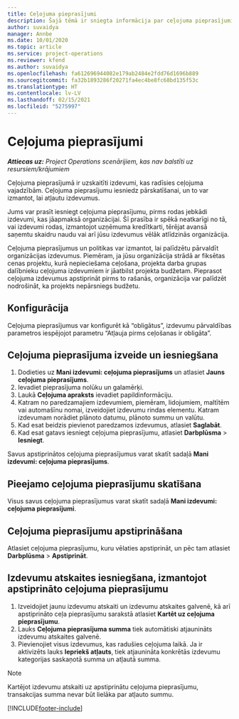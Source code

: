 ```yaml
---
title: Ceļojuma pieprasījumi
description: Šajā tēmā ir sniegta informācija par ceļojuma pieprasījumiem.
author: suvaidya
manager: Annbe
ms.date: 10/01/2020
ms.topic: article
ms.service: project-operations
ms.reviewer: kfend
ms.author: suvaidya
ms.openlocfilehash: fa612696944082e179ab2484e2fdd76d1696b889
ms.sourcegitcommit: fa32b1893286f20271fa4ec4be8fc68bd135f53c
ms.translationtype: HT
ms.contentlocale: lv-LV
ms.lasthandoff: 02/15/2021
ms.locfileid: "5275997"
---
```

# <a name="travel-requisitions"></a>Ceļojuma pieprasījumi

_**Attiecas uz:** Project Operations scenārijiem, kas nav balstīti uz resursiem/krājumiem_

Ceļojuma pieprasījumā ir uzskaitīti izdevumi, kas radīsies ceļojuma vajadzībām. Ceļojuma pieprasījumu iesniedz pārskatīšanai, un to var izmantot, lai atļautu izdevumus.

Jums var prasīt iesniegt ceļojuma pieprasījumu, pirms rodas jebkādi izdevumi, kas jāapmaksā organizācijai. Šī prasība ir spēkā neatkarīgi no tā, vai izdevumi rodas, izmantojot uzņēmuma kredītkarti, tērējat avansā saņemtu skaidru naudu vai arī jūsu izdevumus vēlāk atlīdzinās organizācija.

Ceļojuma pieprasījumus un politikas var izmantot, lai palīdzētu pārvaldīt organizācijas izdevumus. Piemēram, ja jūsu organizācija strādā ar fiksētas cenas projektu, kurā nepieciešama ceļošana, projekta darba grupas dalībnieku ceļojuma izdevumiem ir jāatbilst projekta budžetam. Pieprasot ceļojuma izdevumus apstiprināt pirms to rašanās, organizācija var palīdzēt nodrošināt, ka projekts nepārsniegs budžetu.

## <a name="configuration"></a>Konfigurācija 

Ceļojuma pieprasījumus var konfigurēt kā “obligātus”, izdevumu pārvaldības parametros iespējojot parametru “Atļauja pirms ceļošanas ir obligāta”. 

## <a name="create-and-submit-a-travel-requisition"></a>Ceļojuma pieprasījuma izveide un iesniegšana

1. Dodieties uz **Mani izdevumi: ceļojuma pieprasījums** un atlasiet **Jauns ceļojuma pieprasījums**.
2. Ievadiet pieprasījuma nolūku un galamērķi.
3. Laukā **Ceļojuma apraksts** ievadiet papildinformāciju. 
4. Katram no paredzamajiem izdevumiem, piemēram, lidojumiem, maltītēm vai automašīnu nomai, izveidojiet izdevumu rindas elementu. Katram izdevumam norādiet plānoto datumu, plānoto summu un valūtu. 
5. Kad esat beidzis pievienot paredzamos izdevumus, atlasiet **Saglabāt**.
6. Kad esat gatavs iesniegt ceļojuma pieprasījumu, atlasiet **Darbplūsma** > **Iesniegt**.

Savus apstiprinātos ceļojuma pieprasījumus varat skatīt sadaļā **Mani izdevumi: ceļojuma pieprasījums**. 

## <a name="view-available-travel-requisitions"></a>Pieejamo ceļojuma pieprasījumu skatīšana

Visus savus ceļojuma pieprasījumus varat skatīt sadaļā **Mani izdevumi: ceļojuma pieprasījumi**.

## <a name="approve-travel-requisitions"></a>Ceļojuma pieprasījumu apstiprināšana

Atlasiet ceļojuma pieprasījumu, kuru vēlaties apstiprināt, un pēc tam atlasiet **Darbplūsma** > **Apstiprināt**.  

## <a name="submit-an-expense-report-using-your-approved-travel-requisition"></a>Izdevumu atskaites iesniegšana, izmantojot apstiprināto ceļojuma pieprasījumu

1. Izveidojiet jaunu izdevumu atskaiti un izdevumu atskaites galvenē, kā arī apstiprināto ceļa pieprasījumu sarakstā atlasiet **Kartēt uz ceļojuma pieprasījumu**.
2. Lauks **Ceļojuma pieprasījuma summa** tiek automātiski atjaunināts izdevumu atskaites galvenē.
3. Pievienojiet visus izdevumus, kas radušies ceļojuma laikā. Ja ir aktivizēts lauks **Iepriekš atļauts**, tiek atjaunināta konkrētās izdevumu kategorijas saskaņotā summa un atļautā summa.

> [!NOTE]
> Kartējot izdevumu atskaiti uz apstiprinātu ceļojuma pieprasījumu, transakcijas summa nevar būt lielāka par atļauto summu. 


[!INCLUDE[footer-include](../includes/footer-banner.md)]